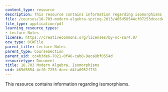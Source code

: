 ```yaml
---
content_type: resource
description: This resource contains information regarding isomorphisms.
file: /courses/18-703-modern-algebra-spring-2013/465d58544cf07253dcecd4fa0952f731_MIT18_703S13_pra_l_7.pdf
file_type: application/pdf
learning_resource_types:
- Lecture Notes
license: https://creativecommons.org/licenses/by-nc-sa/4.0/
ocw_type: OCWFile
parent_title: Lecture Notes
parent_type: CourseSection
parent_uid: cc4b3de6-7021-0f46-cab8-9eca8bf0554d
resourcetype: Document
title: 18.703 Modern Algebra, Isomorphisms
uid: 465d5854-4cf0-7253-dcec-d4fa0952f731
---
```

This resource contains information regarding isomorphisms.